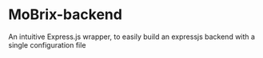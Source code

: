 # MoBrix-backend

An intuitive Express.js wrapper, to easily build an expressjs backend with a single configuration file